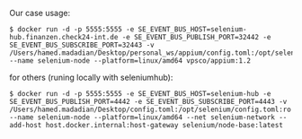 Our case usage:

	$ docker run -d -p 5555:5555 -e SE_EVENT_BUS_HOST=selenium-hub.finanzen.check24-int.de -e SE_EVENT_BUS_PUBLISH_PORT=32442 -e SE_EVENT_BUS_SUBSCRIBE_PORT=32443 -v /Users/hamed.madadian/Desktop/personal_ws/appium/config.toml:/opt/selenium/config.toml:ro --name selenium-node --platform=linux/amd64 vpsco/appium:1.2

for others (runing locally with seleniumhub):

	$ docker run -d -p 5555:5555 -e SE_EVENT_BUS_HOST=selenium-hub -e SE_EVENT_BUS_PUBLISH_PORT=4442 -e SE_EVENT_BUS_SUBSCRIBE_PORT=4443 -v /Users/hamed.madadian/Desktop/config.toml:/opt/selenium/config.toml:ro --name selenium-node --platform=linux/amd64 --net selenium-network --add-host host.docker.internal:host-gateway selenium/node-base:latest